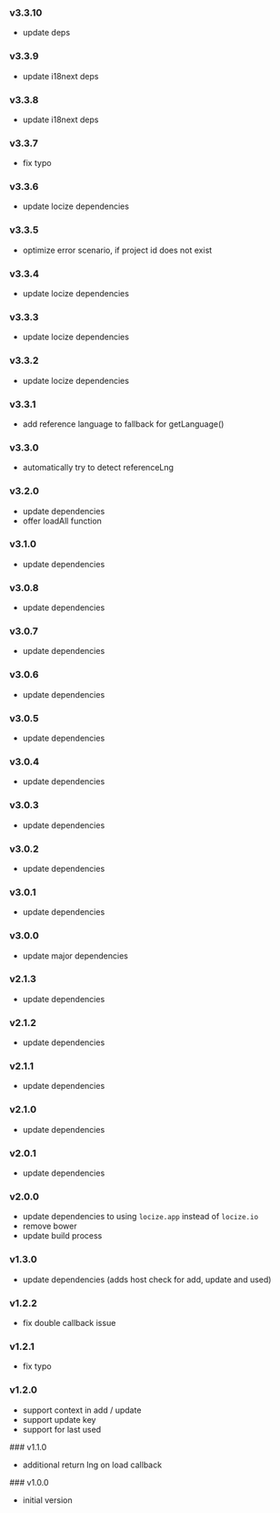 ### v3.3.10

- update deps

### v3.3.9

- update i18next deps

### v3.3.8

- update i18next deps

### v3.3.7

- fix typo

### v3.3.6

- update locize dependencies

### v3.3.5

- optimize error scenario, if project id does not exist

### v3.3.4

- update locize dependencies

### v3.3.3

- update locize dependencies

### v3.3.2

- update locize dependencies

### v3.3.1

- add reference language to fallback for getLanguage()

### v3.3.0

- automatically try to detect referenceLng

### v3.2.0

- update dependencies
- offer loadAll function

### v3.1.0

- update dependencies

### v3.0.8

- update dependencies

### v3.0.7

- update dependencies

### v3.0.6

- update dependencies

### v3.0.5

- update dependencies

### v3.0.4

- update dependencies

### v3.0.3

- update dependencies

### v3.0.2

- update dependencies

### v3.0.1

- update dependencies

### v3.0.0

- update major dependencies

### v2.1.3

- update dependencies

### v2.1.2

- update dependencies

### v2.1.1

- update dependencies

### v2.1.0

- update dependencies

### v2.0.1

- update dependencies

### v2.0.0

- update dependencies to using `locize.app` instead of `locize.io`
- remove bower
- update build process

### v1.3.0

- update dependencies (adds host check for add, update and used)

### v1.2.2

- fix double callback issue

### v1.2.1

- fix typo

### v1.2.0

- support context in add / update
- support update key
- support for last used

### v1.1.0

- additional return lng on load callback

### v1.0.0

- initial version
